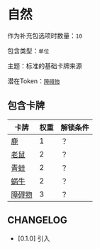 # 自然

作为补充包选项时数量：`10`

包含类型：`单位`

主题：标准的基础卡牌来源

潜在Token：[`障碍物`](障碍物.md)

## 包含卡牌

卡牌 | 权重 | 解锁条件
--- | --- | ---
[鹿](../卡牌/鹿.md) | 1 | ？
[老鼠](../卡牌/老鼠.md) | 2 | ？
[青蛙](../卡牌/青蛙.md) | 2 | ？
[蜗牛](../卡牌/蜗牛.md) | 2 | ？
[障碍物](障碍物.md) | 3 | ？

## CHANGELOG

- [0.1.0] 引入
